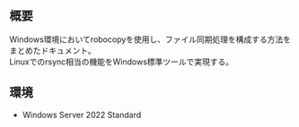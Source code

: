 ## 概要
Windows環境においてrobocopyを使用し、ファイル同期処理を構成する方法をまとめたドキュメント。  
Linuxでのrsync相当の機能をWindows標準ツールで実現する。

## 環境
- Windows Server 2022 Standard